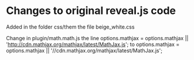 Changes to original reveal.js code
==================================

Added in the folder css/them the file beige_white.css

Change in plugin/math.math.js the line
  options.mathjax = options.mathjax || 'http://cdn.mathjax.org/mathjax/latest/MathJax.js';
to
  options.mathjax = options.mathjax || '//cdn.mathjax.org/mathjax/latest/MathJax.js';
